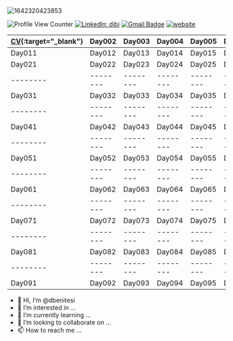 ![1642320423853](https://media.licdn.com/dms/image/D4E16AQGmhHCKCK7o7A/profile-displaybackgroundimage-shrink_350_1400/0/1681781955397?e=1689206400&v=beta&t=xfujQcn5_-ZrRnxfE6e3gTqUV3LYSy6H6YV-Rd6oXWo)

![Profile View Counter](https://komarev.com/ghpvc/?username=dbenitesi&color=brightgreen)
[![Linkedln: dibi](https://img.shields.io/badge/LinkedIn-0077B5?style=flat-square&logo=linkedin&logoColor=white)](https://www.linkedin.com/in/dibi/)
[![Gmail Badge](https://img.shields.io/badge/-Gmail-c14438?style=flat-square&logo=Gmail&logoColor=white&link=mailto:dbenitesi.db@gmail.com)](mailto:dbenitesi.db@gmail.com)
[![website](https://img.shields.io/badge/Website-46a2f1.svg?&style=flat-square&logo=Google-Chrome&logoColor=white&link=https://danielbenites.com/)](https://danielbenites.com/)


| [CV](https://cv.danielbenites.com){:target="_blank"} | Day002 | Day003 | Day004 | Day005 | Day006 | Day007 | Day008 | Day009 | Day010 |
|--------|--------|--------|--------|--------|--------|--------|--------|--------|--------|
| Day011 | Day012 | Day013 | Day014 | Day015 | Day016 | Day017 | Day018 | Day019 | Day020 |
| Day021 | Day022 | Day023 | Day024 | Day025 | Day026 | Day027 | Day028 | Day029 | Day030 |
|--------|--------|--------|--------|--------|--------|--------|--------|--------|--------|
| Day031 | Day032 | Day033 | Day034 | Day035 | Day036 | Day037 | Day038 | Day039 | Day040 |
|--------|--------|--------|--------|--------|--------|--------|--------|--------|--------|
| Day041 | Day042 | Day043 | Day044 | Day045 | Day046 | Day047 | Day048 | Day049 | Day050 |
|--------|--------|--------|--------|--------|--------|--------|--------|--------|--------|
| Day051 | Day052 | Day053 | Day054 | Day055 | Day056 | Day057 | Day058 | Day059 | Day060 |
|--------|--------|--------|--------|--------|--------|--------|--------|--------|--------|
| Day061 | Day062 | Day063 | Day064 | Day065 | Day066 | Day067 | Day068 | Day069 | Day070 |
|--------|--------|--------|--------|--------|--------|--------|--------|--------|--------|
| Day071 | Day072 | Day073 | Day074 | Day075 | Day076 | Day077 | Day078 | Day079 | Day080 |
|--------|--------|--------|--------|--------|--------|--------|--------|--------|--------|
| Day081 | Day082 | Day083 | Day084 | Day085 | Day086 | Day087 | Day088 | Day089 | Day090 |
|--------|--------|--------|--------|--------|--------|--------|--------|--------|--------|
| Day091 | Day092 | Day093 | Day094 | Day095 | Day096 | Day097 | Day098 | Day099 | Day100 |


- 👋 Hi, I’m @dbenitesi
- 👀 I’m interested in ...
- 🌱 I’m currently learning ...
- 💞️ I’m looking to collaborate on ...
- 📫 How to reach me ...

<!---
dbenitesi/dbenitesi is a ✨ special ✨ repository because its `README.md` (this file) appears on your GitHub profile.
You can click the Preview link to take a look at your changes.
--->
